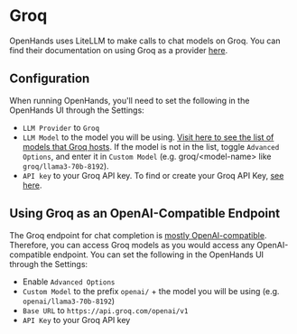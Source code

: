 # Groq

OpenHands uses LiteLLM to make calls to chat models on Groq. You can find their documentation on using Groq as a provider [here](https://docs.litellm.ai/docs/providers/groq).

## Configuration

When running OpenHands, you'll need to set the following in the OpenHands UI through the Settings:
* `LLM Provider` to `Groq`
* `LLM Model` to the model you will be using. [Visit here to see the list of
models that Groq hosts](https://console.groq.com/docs/models). If the model is not in the list, toggle
`Advanced Options`, and enter it in `Custom Model` (e.g. groq/&lt;model-name&gt; like `groq/llama3-70b-8192`).
* `API key` to your Groq API key. To find or create your Groq API Key, [see here](https://console.groq.com/keys).



## Using Groq as an OpenAI-Compatible Endpoint

The Groq endpoint for chat completion is [mostly OpenAI-compatible](https://console.groq.com/docs/openai). Therefore, you can access Groq models as you
would access any OpenAI-compatible endpoint. You can set the following in the OpenHands UI through the Settings:
* Enable `Advanced Options`
* `Custom Model` to the prefix `openai/` + the model you will be using (e.g. `openai/llama3-70b-8192`)
* `Base URL` to `https://api.groq.com/openai/v1`
* `API Key` to your Groq API key
